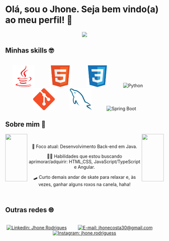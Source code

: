 # Olá, sou o Jhone. Seja bem vindo(a) ao meu perfil! 👋
<p align="center">
   <a href="https://github.com/anuraghazra/github-readme-stats">
    <img
      align="center"
      height="165"
      src="https://github-readme-stats.vercel.app/api/top-langs/?username=jhonerodrigues&layout=compact&langs_count=7&theme=dracula"
    />
  </a>
</p>

## Minhas skills :nerd_face:
</br>
<div align="center"> 
  <img height="70" src="https://raw.githubusercontent.com/devicons/devicon/master/icons/java/java-plain.svg" title="Java">
  &nbsp;&nbsp;&nbsp;&nbsp;&nbsp;&nbsp;&nbsp;&nbsp;&nbsp;&nbsp;
  <img height="70" src="https://raw.githubusercontent.com/devicons/devicon/master/icons/html5/html5-original.svg" title="HTML">
  &nbsp;&nbsp;&nbsp;&nbsp;&nbsp;&nbsp;&nbsp;&nbsp;&nbsp;&nbsp;
  <img height="70" src="https://raw.githubusercontent.com/devicons/devicon/master/icons/css3/css3-original.svg" title="CSS">
  &nbsp;&nbsp;&nbsp;&nbsp;&nbsp;&nbsp;&nbsp;&nbsp;&nbsp;&nbsp;
  <img height="70" src="https://cdn.jsdelivr.net/gh/devicons/devicon/icons/python/python-original.svg" title="Python">
  &nbsp;&nbsp;&nbsp;&nbsp;&nbsp;&nbsp;&nbsp;&nbsp;&nbsp;&nbsp;
  <img height="70" src="https://raw.githubusercontent.com/devicons/devicon/master/icons/git/git-original.svg" title="Git">
   &nbsp;&nbsp;&nbsp;&nbsp;&nbsp;&nbsp;&nbsp;&nbsp;&nbsp;&nbsp;
  <img height="70" src="https://raw.githubusercontent.com/devicons/devicon/master/icons/mysql/mysql-original.svg" title="MySQL">
   &nbsp;&nbsp;&nbsp;&nbsp;&nbsp;&nbsp;&nbsp;&nbsp;&nbsp;&nbsp;
  <img height="70" src="https://camo.githubusercontent.com/4545b55c7771bbd175235c80b518dcbbf2f6ee0b984a51ad9363cba8cb70e67c/68747470733a2f2f7777772e766563746f726c6f676f2e7a6f6e652f6c6f676f732f737072696e67696f2f737072696e67696f2d69636f6e2e737667" title="Spring Boot">
</div> 

## Sobre mim 👀
<div align="center">
   <img src="https://user-images.githubusercontent.com/110574688/229301646-f73c7fc1-8f84-4f41-9b32-97e58640a760.gif" align="right" width="70px" height="150px"/>
   <img src="https://user-images.githubusercontent.com/110574688/229301646-f73c7fc1-8f84-4f41-9b32-97e58640a760.gif" align="left" width="70px" height="150px"/>
   </br>
   <p>🎯 Foco atual: Desenvolvimento Back-end em Java.</p>
   <p>👨‍💻 Habilidades que estou buscando aprimorar/adquirir: HTML,CSS, JavaScript/TypeScript e Angular.</p>
   <p>🛹 Curto demais andar de skate para relaxar e, às vezes, ganhar alguns roxos na canela, haha!</p>
</div>
</br> 

## Outras redes 🌐
</br>
<section align="center">  
  <div> 
    <a href="https://www.linkedin.com/in/jhone-rodrigues-79a080234/" target="_blank"><img src="https://img.shields.io/badge/-LinkedIn-%230077B5?style=for-the-badge&logo=linkedin&logoColor=white" target="_blank" title="Linkedin: Jhone Rodrigues"></a>
      &nbsp;&nbsp;&nbsp;&nbsp;&nbsp;&nbsp;&nbsp;
     <a href = "mailto:jhonecosta30@gmail.com"><img src="https://img.shields.io/badge/-Gmail-%23333?style=for-the-badge&logo=gmail&logoColor=white" target="_blank" title="E-mail: jhonecosta30@gmail.com"></a>
      &nbsp;&nbsp;&nbsp;&nbsp;&nbsp;&nbsp;&nbsp;
     <a href="https://www.instagram.com/jhone.rodriguess/" target="_blank"><img src="https://img.shields.io/badge/-Instagram-%23E4405F?style=for-the-badge&logo=instagram&logoColor=white" target="_blank" title="Instagram: jhone.rodriguess"></a>
  </div>
</section>

